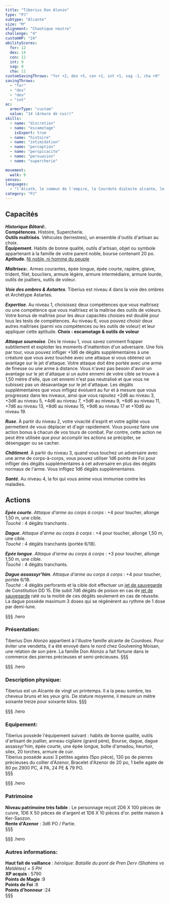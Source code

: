 ```yaml
---
title: "Tiberius Don Alonzo"
type: "PJ"
subtype: "Alcante"
size: "M"
alignment: "Chaotique neutre"
challenge: "4"
customHP: "24"
abilityScores:
  for: 12
  dex: 14
  con: 12
  int: 9
  sag: 8
  cha: 11
customSavingThrows: "for +2, dex +5, con +1, int +1, sag -1, cha +0"
savingThrows:
  - "for"
  - "dex"
  - "dex"
  - "int"
ac:
  armorType: "custom"
  value: "14 (Armure de cuir)"
skills:
  - name: "discretion"
  - name: "escamotage"
    isExpert: true
  - name: "histoire"
  - name: "intimidation"
  - name: "perception"
  - name: "perspicacite"
  - name: "persuasion"
  - name: "supercherie"

movement:
  walk: 9
senses:
languages:
  - "l'Alcath, le commun de l'empire, le Courdote dialecte alcante, le Khern langue Khernaëe "
category: "PJ"
---
```

## Capacités
_**Historique  Bâtard:**_.   
**Compétences**. Histoire, Supercherie.  
**Outils maîtrisés**. Véhicules (terrestres), un ensemble d'outils d'artisan au choix.  
**Équipement**. Habits de bonne qualité, outils d'artisan, objet ou symbole appartenant à la famille de votre parent noble, bourse contenant 20 po.
**Aptitude**. [Ni noble, ni homme du peuple](/personnalite-et-historique/#Ni-noble,-ni-homme-du-peuple)  

_**Maîtrises:**_. Armes courantes, épée longue, épée courte, rapière, glaive, trident, filet, boucliers, armure légère, armure intermédiaire, armure lourde, outils de joalliers, outils de voleur.  

_**Voie des ombres & Astartes**_. Tiberius est niveau 4 dans la voie des ombres et Archétype Astartes.  

_**Expertise**_. Au niveau 1, choisissez deux compétences que vous maîtrisez ou une compétence que vous maîtrisez et la maîtrise des outils de voleurs. Votre bonus de maîtrise pour les deux capacités choisies est doublé pour tous les tests de compétences. Au niveau 6, vous pouvez choisir deux autres maîtrises (parmi vos compétences ou les outils de voleur) et leur appliquer cette aptitude. **Choix : escamotage & outils de voleur**  

_**Attaque sournoise**_. Dès le niveau 1, vous savez comment frapper subtilement et exploiter les moments d'inattention d'un adversaire. Une fois par tour, vous pouvez infliger +1d6 de dégâts supplémentaires à une créature que vous avez touchée avec une attaque si vous obtenez un avantage sur le jet d'attaque. Votre attaque doit être portée avec une arme de finesse ou une arme à distance. Vous n'avez pas besoin d'avoir un avantage sur le jet d'attaque si un autre ennemi de votre cible se trouve à 1,50 mètre d'elle, que cet ennemi n'est pas neutralisé et que vous ne subissez pas un désavantage sur le jet d'attaque. Les dégâts supplémentaires que vous infligez évoluent au fur et à mesure que vous progressez dans les niveaux, ainsi que vous rajoutez +2d6 au niveau 3, +3d6 au niveau 5, +4d6 au niveau 7, +5d6 au niveau 9, +6d6 au niveau 11, +7d6 au niveau 13, +8d6 au niveau 15, +9d6 au niveau 17 et +10d6 au niveau 19.  

_**Ruse**_. À partir du niveau 2, votre vivacité d'esprit et votre agilité vous permettent de vous déplacer et d'agir rapidement. Vous pouvez faire une action bonus à chacun de vos tours de combat. Par contre, cette action ne peut être utilisée que pour accomplir les actions se précipiter, se désengager ou se cacher.

_**Châtiment**_. À partir du niveau 3, quand vous touchez un adversaire avec une arme de corps-à-corps, vous pouvez utiliser 1d6 points de Foi pour infliger des dégâts supplémentaires à cet adversaire en plus des dégâts normaux de l'arme. Vous infligez 1d6 dégâts supplémentaires.  

_**Santé**_. Au niveau 4, la foi qui vous anime vous immunise contre les maladies.

## Actions  

_**Epée courte**_. _Attaque d'arme au corps à corps_ : +4 pour toucher, allonge 1,50 m, une cible.  
_Touché_ : 4 dégâts tranchants .

_**Dague**_. _Attaque d'arme au corps à corps_ : +4 pour toucher, allonge 1,50 m, une cible.  
_Touché_ : 4 dégâts tranchants (portée 6/18).  

_**Epée longue**_. _Attaque d'arme au corps à corps_ : +3 pour toucher, allonge 1,50 m, une cible.  
_Touché_ : 4 dégâts tranchants.  

_**Dague assassyr'him**_. _Attaque d'arme au corps à corps_ : +4 pour toucher, portée 6/18.  
_Touché_ : 4 dégâts perforants et la cible doit effectuer un [jet de sauvegarde](/utiliser-les-caracteristiques/#jets-de-sauvegarde) de Constitution DD 15. Elle subit 7d6 dégâts de poison en cas de [jet de sauvegarde](/utiliser-les-caracteristiques/#jets-de-sauvegarde) raté ou la moitié de ces dégâts seulement en cas de réussite.  
La dague possède maximum 3 doses qui se régénèrent au rythme de 1 dose par demi-lune.  

§§§ .hero
### Présentation:  
Tiberius Don Alonzo appartient à l'illustre famille alcante de Courdoes. Pour éviter une vendetta, il a été envoyé dans le nord chez Goulvening Moisan, une relation de son père. La famille Don Alonzo a fait fortune dans le commerce des pierres précieuses et semi-précieuses.
§§§

§§§ .hero
### Description physique:  
Tiberius est un Alcante de vingt un printemps. Il a la peau sombre, les cheveux bruns et les yeux gris. De  stature moyenne, il mesure un mètre soixante treize pour soixante kilos.
§§§

§§§ .hero
### Equipement:  
Tiberius possède l'équipement suivant : habits de bonne qualité, outils d'artisant de joallier, anneau cigilaire (grand père), Bourse, dague, dague assassyr'him, épée courte, une épée longue, boîte d'amadou, heurtoir, silex, 20 torches, armure de cuir.  
Tiberius possède aussi 3 petites agates (5po pièce), 130 po de pierres précieuses du collier d'Azenor, Bracelet d'Azenor de 20 po, 1 belle agate de 80 po 2900 PC, 4 PA, 24 PE & 79 PO.  
§§§

§§§ .hero
### Patrimoine  
**Niveau patrimoine très faible** : Le personnage reçoit 2D6 X 100 pièces de cuivre, 1D6 X 50 pièces de d'argent et 1D6 X 10 pièces d'or.
petite maison à Ker-Saozon.  
**Rente d'Azenor** : 3d6 PO / Partie.  
§§§

§§§ .hero
### Autres informations:  
**Haut fait de vaillance** : *héroïque: Bataille du pont de Pren Derv (Shahims vs Meldètes)  + 5 PH*  
**XP acquis** : 5790  
**Points de Magie** :9  
**Points de Foi** :8   
**Points d'honneur** :24  
§§§
